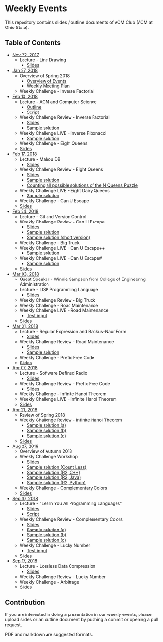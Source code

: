 Weekly Events
===

This repository contains slides / outline documents of ACM Club (ACM at Ohio State).

Table of Contents
---

* [Nov 22, 2017](2017-11-22)
    * Lecture - Line Drawing
        * [Slides](2017-11-22/Line-Drawing.pdf)
* [Jan 27, 2018](2018-01-27)
    * Overview of Spring 2018
        * [Overview of Events](2018-01-27/Overview-of-Events.md)
        * [Weekly Meeting Plan](2018-01-27/Weekly-Meeting-Plan.md)
    * Weekly Challenge - Inverse Factorial
* [Feb 10, 2018](2018-02-10)
    * Lecture - ACM and Computer Science
        * [Outline](2018-02-10/ACM-and-Computer-Science.md)
        * [Script](2018-02-10/ACM-and-Computer-Science.txt)
    * Weekly Challenge Review - Inverse Factorial
        * [Slides](2018-02-10/Inverse-Factorial.pptx)
        * [Sample solution](2018-02-10/Inverse-Factorial.java)
    * Weekly Challenge LIVE - Inverse Fibonacci
        * [Sample solution](2018-02-10/Inverse-Fibonacci.c)
    * Weekly Challenge - Eight Queens
    * [Slides](2018-02-10/SLIDES.pdf)
* [Feb 17, 2018](2018-02-17)
    * Lecture - Mahou DB
        * [Slides](2018-02-17/Mahou-DB.pdf)
    * Weekly Challenge Review - Eight Queens
        * [Slides](2018-02-17/Eight-Queens.pdf)
        * [Sample solution](2018-02-17/Eight-Queens.c)
        * [Counting all possible solutions of the N Queens Puzzle](2018-02-17/N-Queens-Solution-Count.cpp)
    * Weekly Challenge LIVE - Eight Dairy Queens
        * [Sample solution](2018-02-17/Eight-Dairy-Queens.c)
    * Weekly Challenge - Can U Escape
    * [Slides](2018-02-17/SLIDES.pdf)
* [Feb 24, 2018](2018-02-24)
    * Lecture - Git and Version Control
    * Weekly Challenge Review - Can U Escape
        * [Slides](2018-02-24/Can-U-Escape.pdf)
        * [Sample solution](2018-02-24/Can-U-Escape.java)
        * [Sample solution (short version)](2018-02-24/Can-U-Escape-Short.java)
    * Weekly Challenge - Big Truck
    * Weekly Challenge LIVE - Can U Escape++
        * [Sample solution](2018-02-24/Can-U-Escape-Plus-Plus.cpp)
    * Weekly Challenge LIVE - Can U Escape#
        * [Sample solution](2018-02-24/Can-U-Escape-Sharp.cpp)
    * [Slides](2018-02-24/SLIDES.pdf)
* [Mar 03, 2018](2018-03-03)
    * Guest Speaker - Winnie Sampson from College of Engineering Administration
    * Lecture - LISP Programming Language
        * [Slides](2018-03-03/LISP-Programming-Language.pdf)
    * Weekly Challenge Review - Big Truck
    * Weekly Challenge - Road Maintenance
    * Weekly Challenge LIVE - Road Maintenance
        * [Test input](2018-03-03/Road-Maintenance.in)
    * [Slides](2018-03-03/SLIDES.pdf)
* [Mar 31, 2018](2018-03-31)
    * Lecture - Regular Expression and Backus-Naur Form
        * [Slides](2018-03-31/Regular-Expression-and-Backus-Naur-Form.pdf)
    * Weekly Challenge Review - Road Maintenance
        * [Slides](2018-03-31/Road-Maintenance.pptx)
        * [Sample solution](2018-03-31/Road-Maintenance.cpp)
    * Weekly Challenge - Prefix Free Code
    * [Slides](2018-03-31/SLIDES.pdf)
* [Apr 07, 2018](2018-04-07)
    * Lecture - Software Defined Radio
        * [Slides](2018-04-07/Software-Defined-Radio.pdf)
    * Weekly Challenge Review - Prefix Free Code
        * [Slides](2018-04-07/Prefix-Free-Code.pdf)
    * Weekly Challenge - Infinite Hanoi Theorem
    * Weekly Challenge LIVE - Infinite Hanoi Theorem
    * [Slides](2018-04-07/SLIDES.pdf)
* [Apr 21, 2018](2018-04-21)
    * Review of Spring 2018
    * Weekly Challenge Review - Infinite Hanoi Theorem
        * [Sample solution (a)](2018-04-21/Infinite-Hanoi-Theorem-Float.c)
        * [Sample solution (b)](2018-04-21/Infinite-Hanoi-Theorem-Naive.c)
        * [Sample solution (c)](2018-04-21/Infinite-Hanoi-Theorem.c)
    * [Slides](2018-04-21/SLIDES.pdf)
* [Aug 27, 2018](2018-08-27)
    * Overview of Autumn 2018
    * Weekly Challenge Workshop
        * [Slides](2018-08-27/Weekly-Challenge-Workshop.pdf)
        * [Sample solution (Count Less)](2018-08-27/Weekly-Challenge-Workshop-Count-Less.cpp)
        * [Sample solution (R2, C++)](2018-08-27/Weekly-Challenge-Workshop-R2.cpp)
        * [Sample solution (R2, Java)](2018-08-27/Weekly-Challenge-Workshop-R2.java)
        * [Sample solution (R2, Python)](2018-08-27/Weekly-Challenge-Workshop-R2.py)
    * Weekly Challenge - Complementary Colors
    * [Slides](2018-08-27/SLIDES.pdf)
* [Sep 10, 2018](2018-09-10)
    * Lecture - "Learn You All Programming Languages"
        * [Slides](2018-09-10/Learn-You-All-Programming-Languages.pdf)
        * [Script](2018-09-10/Learn-You-All-Programming-Languages-Script.pdf)
    * Weekly Challenge Review - Complementary Colors
        * [Slides](2018-09-10/Complementary-Colors.pdf)
        * [Sample solution (a)](2018-09-10/Complementary-Colors-Tree.c)
        * [Sample solution (b)](2018-09-10/Complementary-Colors-Buckets.c)
        * [Sample solution (c)](2018-09-10/Complementary-Colors-Sorting.c)
    * Weekly Challenge - Lucky Number
        * [Test input](2018-09-10/Lucky-Number.in)
    * [Slides](2018-09-10/SLIDES.pdf)
* [Sep 17, 2018](2018-09-17)
    * Lecture - Lossless Data Compression
        * [Slides](2018-09-17/Lossless-Data-Compression.pdf)
    * Weekly Challenge Review - Lucky Number
    * Weekly Challenge - Arbitrage
    * [Slides](2018-09-17/SLIDES.pdf)

Contribution
---

If you are interested in doing a presentation in our weekly events, please upload slides or an outline document by pushing a commit or opening a pull request.

PDF and markdown are suggested formats.

